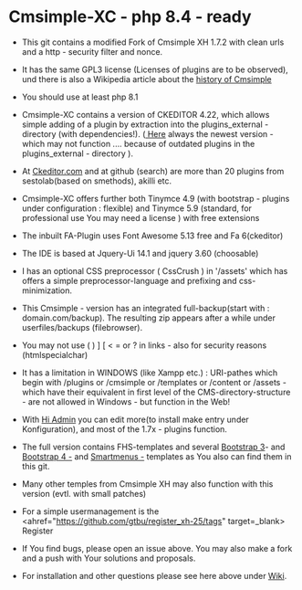 # Cmsimple-XC  - php 8.4 - ready

* This git contains a modified Fork of Cmsimple XH 1.7.2 with clean urls and a http - security filter and nonce.

* It has the same GPL3 license (Licenses of plugins are to be observed), und there is also a Wikipedia article about the <a href=https://en.wikipedia.org/wiki/CMSimple> history of Cmsimple</a>

* You should use at least php 8.1

* Cmsimple-XC contains a version of CKEDITOR 4.22, which allows simple adding of a plugin by extraction into the plugins_external - directory (with dependencies!).  (<a href="https://ckeditor.com/cke4/builder/download/55f2d3c7a5ee9df62a35a2842c506c27" target=_blank> Here</a> always the newest version - which may not function .... because of outdated plugins in the plugins_external - directory ). 

* At <a href=https://https://ckeditor.com/cke4/addons/plugins/all> Ckeditor.com</a> and  at github (search) are more than 20 plugins from sestolab(based on smethods), akilli etc. 

* Cmsimple-XC offers further both Tinymce 4.9 (with bootstrap - plugins under configuration : flexible) and Tinymce 5.9 (standard, for professional use You may need a license ) with  free extensions

* The inbuilt  FA-Plugin uses Font Awesome 5.13 free and Fa 6(ckeditor)

* The IDE is based at Jquery-Ui 14.1 and jquery 3.60 (choosable)

* I has an optional CSS preprocessor ( CssCrush ) in '/assets' which has offers a simple preprocessor-language and prefixing and css-minimization. 

* This Cmsimple - version has an integrated full-backup(start with : domain.com/backup). The resulting zip  appears after a while under userfiles/backups (filebrowser).

* You may not use ( ) ] [ < = or ? in links  - also for security reasons (htmlspecialchar) 

* It has a limitation in WINDOWS (like Xampp etc.) :  URI-pathes which begin with /plugins or /cmsimple or /templates or  /content or /assets - which have their equivalent in first level of the CMS-directory-structure - are  not allowed in Windows - but function in the Web!

* With <a href=https://github.com/g7sim/hi_admin_xh> Hi Admin</a> you can edit more(to install make entry under Konfiguration), and most of the 1.7x - plugins function.

* The full version contains FHS-templates and  several <a href=https://github.com/g7sim/Bootstrap3-XH target=_blank> Bootstrap 3</a>- and <a href=https://github.com/g7sim/Bootstrap4-XH target=_blank> Bootstrap 4 -</a>  and <a href=https://github.com/g7sim/Smartmenus-XH> Smartmenus -</a> templates as You also can find them in this git.

* Many other temples from Cmsimple XH may also function with this version (evtl. with small patches)

* For a simple usermanagement is the <ahref="https://github.com/gtbu/register_xh-25/tags" target=_blank> Register</plugin>

* If You find bugs, please open an issue above. You may also make a fork and a push with Your solutions and proposals.

* For installation and other questions please see here above under <a href=https://github.com/g7sim/cmsimple-XH-CL/wiki>Wiki</a>.

